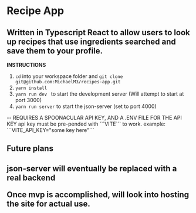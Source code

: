 <h1>Recipe App</h1> 
<h2>Written in Typescript React to allow users to look up recipes that use ingredients searched and save them to your profile.</h2>

<strong>INSTRUCTIONS</strong>
1. ```cd``` into your workspace folder and ```git clone git@github.com:MichaelM3/recipes-app.git```
2. ```yarn install```
3. ```yarn run dev ``` to start the development server (Will attempt to start at port 3000)
4. ```yarn run server``` to start the json-server (set to port 4000)

<p>
  -- REQUIRES A SPOONACULAR API KEY, AND A .ENV FILE FOR THE API KEY
  api key must be pre-pended with ```VITE``` to work.
  example: ```VITE_API_KEY="some key here"```
</p>


<h2>Future plans<h2>
<p>json-server will eventually be replaced with a real backend</p>
<p>Once mvp is accomplished, will look into hosting the site for actual use.</p>
